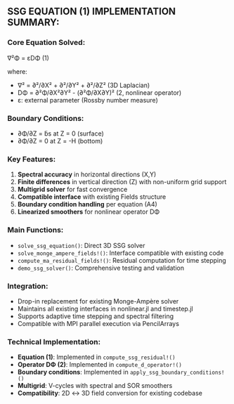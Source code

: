 ## SSG EQUATION (1) IMPLEMENTATION SUMMARY:

### Core Equation Solved:
∇²Φ = εDΦ                                 (1)

where:
- ∇² = ∂²/∂X² + ∂²/∂Y² + ∂²/∂Z²            (3D Laplacian)
- DΦ = ∂²Φ/∂X²∂Y² - (∂²Φ/∂X∂Y)²            (2, nonlinear operator)
- ε: external parameter (Rossby number measure)

### Boundary Conditions:
- ∂Φ/∂Z = b̃s  at Z = 0 (surface)
- ∂Φ/∂Z = 0   at Z = -H (bottom)

### Key Features:
1. **Spectral accuracy** in horizontal directions (X,Y)
2. **Finite differences** in vertical direction (Z) with non-uniform grid support
3. **Multigrid solver** for fast convergence
4. **Compatible interface** with existing Fields structure
5. **Boundary condition handling** per equation (A4)
6. **Linearized smoothers** for nonlinear operator DΦ

### Main Functions:
- `solve_ssg_equation()`: Direct 3D SSG solver
- `solve_monge_ampere_fields!()`: Interface compatible with existing code
- `compute_ma_residual_fields!()`: Residual computation for time stepping
- `demo_ssg_solver()`: Comprehensive testing and validation

### Integration:
- Drop-in replacement for existing Monge-Ampère solver
- Maintains all existing interfaces in nonlinear.jl and timestep.jl
- Supports adaptive time stepping and spectral filtering
- Compatible with MPI parallel execution via PencilArrays

### Technical Implementation:
- **Equation (1)**: Implemented in `compute_ssg_residual!()`
- **Operator DΦ (2)**: Implemented in `compute_d_operator!()`
- **Boundary conditions**: Implemented in `apply_ssg_boundary_conditions!()`
- **Multigrid**: V-cycles with spectral and SOR smoothers
- **Compatibility**: 2D ↔ 3D field conversion for existing codebase